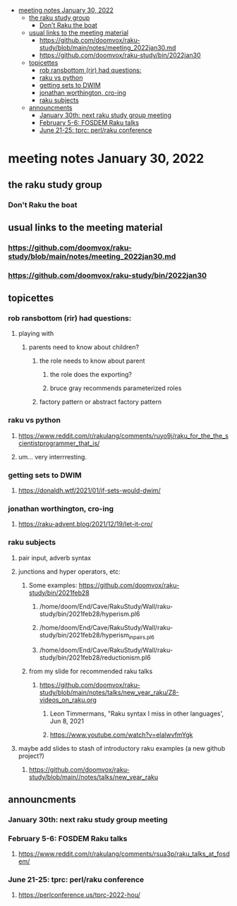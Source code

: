 - [meeting notes January 30, 2022](#orge294d51)
  - [the raku study group](#org63e17dc)
    - [Don't Raku the boat](#orgd386e5c)
  - [usual links to the meeting material](#orgbd5f3c9)
    - [<https://github.com/doomvox/raku-study/blob/main/notes/meeting_2022jan30.md>](#org0285f6f)
    - [<https://github.com/doomvox/raku-study/bin/2022jan30>](#org6b156d1)
  - [topicettes](#org3f26eac)
    - [rob ransbottom (rir) had questions:](#org6ac2d7c)
    - [raku vs python](#org3d259d6)
    - [getting sets to DWIM](#org97bfe20)
    - [jonathan worthington, cro-ing](#org4753cc8)
    - [raku subjects](#orgfac870b)
  - [announcments](#org28e6188)
    - [January 30th: next raku study group meeting](#orge5c7191)
    - [February 5-6: FOSDEM Raku talks](#orgfc67d7d)
    - [June 21-25: tprc: perl/raku conference](#org5e6d667)


<a id="orge294d51"></a>

# meeting notes January 30, 2022


<a id="org63e17dc"></a>

## the raku study group


<a id="orgd386e5c"></a>

### Don't Raku the boat


<a id="orgbd5f3c9"></a>

## usual links to the meeting material


<a id="org0285f6f"></a>

### <https://github.com/doomvox/raku-study/blob/main/notes/meeting_2022jan30.md>


<a id="org6b156d1"></a>

### <https://github.com/doomvox/raku-study/bin/2022jan30>


<a id="org3f26eac"></a>

## topicettes


<a id="org6ac2d7c"></a>

### rob ransbottom (rir) had questions:

1.  playing with

    1.  parents need to know about children?
    
        1.  the role needs to know about parent
        
            1.  the role does the exporting?
            
            2.  bruce gray recommends parameterized roles
        
        2.  factory pattern or abstract factory pattern


<a id="org3d259d6"></a>

### raku vs python

1.  <https://www.reddit.com/r/rakulang/comments/ruyo9j/raku_for_the_the_scientistprogrammer_that_is/>

2.  um&#x2026; very interrresting.


<a id="org97bfe20"></a>

### getting sets to DWIM

1.  <https://donaldh.wtf/2021/01/if-sets-would-dwim/>


<a id="org4753cc8"></a>

### jonathan worthington, cro-ing

1.  <https://raku-advent.blog/2021/12/19/let-it-cro/>


<a id="orgfac870b"></a>

### raku subjects

1.  pair input, adverb syntax

2.  junctions and hyper operators, etc:

    1.  Some examples: <https://github.com/doomvox/raku-study/bin/2021feb28>
    
        1.  /home/doom/End/Cave/RakuStudy/Wall/raku-study/bin/2021feb28/hyperism.pl6
        
        2.  /home/doom/End/Cave/RakuStudy/Wall/raku-study/bin/2021feb28/hyperism<sub>in</sub><sub>pairs.pl6</sub>
        
        3.  /home/doom/End/Cave/RakuStudy/Wall/raku-study/bin/2021feb28/reductionism.pl6
    
    2.  from my slide for recommended raku talks
    
        1.  <https://github.com/doomvox/raku-study/blob/main/notes/talks/new_year_raku/Z8-videos_on_raku.org>
        
            1.  Leon Timmermans, "Raku syntax I miss in other languages', Jun 8, 2021
            
            2.  <https://www.youtube.com/watch?v=elalwvfmYgk>

3.  maybe add slides to stash of introductory raku examples (a new github project?)

    1.  <https://github.com/doomvox/raku-study/blob/main//notes/talks/new_year_raku>


<a id="org28e6188"></a>

## announcments


<a id="orge5c7191"></a>

### January 30th: next raku study group meeting


<a id="orgfc67d7d"></a>

### February 5-6: FOSDEM Raku talks

1.  <https://www.reddit.com/r/rakulang/comments/rsua3p/raku_talks_at_fosdem/>


<a id="org5e6d667"></a>

### June 21-25: tprc: perl/raku conference

1.  <https://perlconference.us/tprc-2022-hou/>
